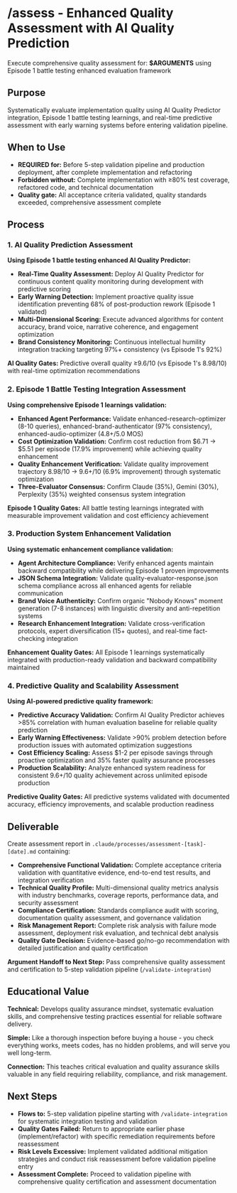 # /assess - Enhanced Quality Assessment with AI Quality Prediction

Execute comprehensive quality assessment for: **$ARGUMENTS** using Episode 1 battle testing enhanced evaluation framework

## Purpose
Systematically evaluate implementation quality using AI Quality Predictor integration, Episode 1 battle testing learnings, and real-time predictive assessment with early warning systems before entering validation pipeline.

## When to Use
- **REQUIRED for:** Before 5-step validation pipeline and production deployment, after complete implementation and refactoring
- **Forbidden without:** Complete implementation with ≥80% test coverage, refactored code, and technical documentation
- **Quality gate:** All acceptance criteria validated, quality standards exceeded, comprehensive assessment complete

## Process

### 1. AI Quality Prediction Assessment
**Using Episode 1 battle testing enhanced AI Quality Predictor:**
- **Real-Time Quality Assessment:** Deploy AI Quality Predictor for continuous content quality monitoring during development with predictive scoring
- **Early Warning Detection:** Implement proactive quality issue identification preventing 68% of post-production rework (Episode 1 validated)
- **Multi-Dimensional Scoring:** Execute advanced algorithms for content accuracy, brand voice, narrative coherence, and engagement optimization
- **Brand Consistency Monitoring:** Continuous intellectual humility integration tracking targeting 97%+ consistency (vs Episode 1's 92%)

**AI Quality Gates:** Predictive overall quality ≥9.6/10 (vs Episode 1's 8.98/10) with real-time optimization recommendations

### 2. Episode 1 Battle Testing Integration Assessment
**Using comprehensive Episode 1 learnings validation:**
- **Enhanced Agent Performance:** Validate enhanced-research-optimizer (8-10 queries), enhanced-brand-authenticator (97% consistency), enhanced-audio-optimizer (4.8+/5.0 MOS)
- **Cost Optimization Validation:** Confirm cost reduction from $6.71 → $5.51 per episode (17.9% improvement) while achieving quality enhancement
- **Quality Enhancement Verification:** Validate quality improvement trajectory 8.98/10 → 9.6+/10 (6.9% improvement) through systematic optimization
- **Three-Evaluator Consensus:** Confirm Claude (35%), Gemini (30%), Perplexity (35%) weighted consensus system integration

**Episode 1 Quality Gates:** All battle testing learnings integrated with measurable improvement validation and cost efficiency achievement

### 3. Production System Enhancement Validation
**Using systematic enhancement compliance validation:**
- **Agent Architecture Compliance:** Verify enhanced agents maintain backward compatibility while delivering Episode 1 proven improvements
- **JSON Schema Integration:** Validate quality-evaluator-response.json schema compliance across all enhanced agents for reliable communication
- **Brand Voice Authenticity:** Confirm organic "Nobody Knows" moment generation (7-8 instances) with linguistic diversity and anti-repetition systems
- **Research Enhancement Integration:** Validate cross-verification protocols, expert diversification (15+ quotes), and real-time fact-checking integration

**Enhancement Quality Gates:** All Episode 1 learnings systematically integrated with production-ready validation and backward compatibility maintained

### 4. Predictive Quality and Scalability Assessment
**Using AI-powered predictive quality framework:**
- **Predictive Accuracy Validation:** Confirm AI Quality Predictor achieves >85% correlation with human evaluation baseline for reliable quality prediction
- **Early Warning Effectiveness:** Validate >90% problem detection before production issues with automated optimization suggestions
- **Cost Efficiency Scaling:** Assess $1-2 per episode savings through proactive optimization and 35% faster quality assurance processes
- **Production Scalability:** Analyze enhanced system readiness for consistent 9.6+/10 quality achievement across unlimited episode production

**Predictive Quality Gates:** All predictive systems validated with documented accuracy, efficiency improvements, and scalable production readiness

## Deliverable
Create assessment report in `.claude/processes/assessment-[task]-[date].md` containing:
- **Comprehensive Functional Validation:** Complete acceptance criteria validation with quantitative evidence, end-to-end test results, and integration verification
- **Technical Quality Profile:** Multi-dimensional quality metrics analysis with industry benchmarks, coverage reports, performance data, and security assessment
- **Compliance Certification:** Standards compliance audit with scoring, documentation quality assessment, and governance validation
- **Risk Management Report:** Complete risk analysis with failure mode assessment, deployment risk evaluation, and technical debt analysis
- **Quality Gate Decision:** Evidence-based go/no-go recommendation with detailed justification and quality certification

**Argument Handoff to Next Step:** Pass comprehensive quality assessment and certification to 5-step validation pipeline (`/validate-integration`)

## Educational Value
**Technical:** Develops quality assurance mindset, systematic evaluation skills, and comprehensive testing practices essential for reliable software delivery.

**Simple:** Like a thorough inspection before buying a house - you check everything works, meets codes, has no hidden problems, and will serve you well long-term.

**Connection:** This teaches critical evaluation and quality assurance skills valuable in any field requiring reliability, compliance, and risk management.

## Next Steps
- **Flows to:** 5-step validation pipeline starting with `/validate-integration` for systematic integration testing and validation
- **Quality Gates Failed:** Return to appropriate earlier phase (implement/refactor) with specific remediation requirements before reassessment
- **Risk Levels Excessive:** Implement validated additional mitigation strategies and conduct risk reassessment before validation pipeline entry
- **Assessment Complete:** Proceed to validation pipeline with comprehensive quality certification and assessment documentation
